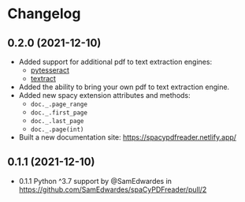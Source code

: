 # Changelog

## 0.2.0 (2021-12-10)

- Added support for additional pdf to text extraction engines:
    - [pytesseract](https://pypi.org/project/pytesseract/)
    - [textract](https://textract.readthedocs.io/en/stable/index.html)
- Added the ability to bring your own pdf to text extraction engine.
- Added new spacy extension attributes and methods:
    - `doc._.page_range`
    - `doc._.first_page`
    - `doc._.last_page`
    - `doc._.page(int)`
- Built a new documentation site: https://spacypdfreader.netlify.app/

## 0.1.1 (2021-12-10)

- 0.1.1 Python ^3.7 support by @SamEdwardes in https://github.com/SamEdwardes/spaCyPDFreader/pull/2

